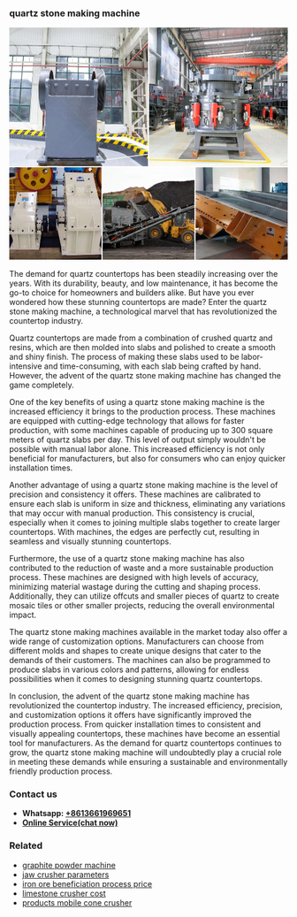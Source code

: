 <h3>quartz stone making machine</h3><img src='1708322875.jpg' alt=''><p>The demand for quartz countertops has been steadily increasing over the years. With its durability, beauty, and low maintenance, it has become the go-to choice for homeowners and builders alike. But have you ever wondered how these stunning countertops are made? Enter the quartz stone making machine, a technological marvel that has revolutionized the countertop industry.</p><p>Quartz countertops are made from a combination of crushed quartz and resins, which are then molded into slabs and polished to create a smooth and shiny finish. The process of making these slabs used to be labor-intensive and time-consuming, with each slab being crafted by hand. However, the advent of the quartz stone making machine has changed the game completely.</p><p>One of the key benefits of using a quartz stone making machine is the increased efficiency it brings to the production process. These machines are equipped with cutting-edge technology that allows for faster production, with some machines capable of producing up to 300 square meters of quartz slabs per day. This level of output simply wouldn't be possible with manual labor alone. This increased efficiency is not only beneficial for manufacturers, but also for consumers who can enjoy quicker installation times.</p><p>Another advantage of using a quartz stone making machine is the level of precision and consistency it offers. These machines are calibrated to ensure each slab is uniform in size and thickness, eliminating any variations that may occur with manual production. This consistency is crucial, especially when it comes to joining multiple slabs together to create larger countertops. With machines, the edges are perfectly cut, resulting in seamless and visually stunning countertops.</p><p>Furthermore, the use of a quartz stone making machine has also contributed to the reduction of waste and a more sustainable production process. These machines are designed with high levels of accuracy, minimizing material wastage during the cutting and shaping process. Additionally, they can utilize offcuts and smaller pieces of quartz to create mosaic tiles or other smaller projects, reducing the overall environmental impact.</p><p>The quartz stone making machines available in the market today also offer a wide range of customization options. Manufacturers can choose from different molds and shapes to create unique designs that cater to the demands of their customers. The machines can also be programmed to produce slabs in various colors and patterns, allowing for endless possibilities when it comes to designing stunning quartz countertops.</p><p>In conclusion, the advent of the quartz stone making machine has revolutionized the countertop industry. The increased efficiency, precision, and customization options it offers have significantly improved the production process. From quicker installation times to consistent and visually appealing countertops, these machines have become an essential tool for manufacturers. As the demand for quartz countertops continues to grow, the quartz stone making machine will undoubtedly play a crucial role in meeting these demands while ensuring a sustainable and environmentally friendly production process.</p><h3>Contact us</h3><ul><li><strong>Whatsapp:&nbsp;<a href="https://wa.me/8613661969651">+8613661969651</a></strong></li><li><a href="https://swt.shibang-china.com/?git&amp;zhl&amp;quartz stone making machine"><strong>Online Service(chat now)</strong></a></li></ul><h3>Related</h3><ul><li><a href='graphite powder machine.md'>graphite powder machine</a></li><li><a href='jaw crusher parameters.md'>jaw crusher parameters</a></li><li><a href='iron ore beneficiation process price.md'>iron ore beneficiation process price</a></li><li><a href='limestone crusher cost.md'>limestone crusher cost</a></li><li><a href='products mobile cone crusher.md'>products mobile cone crusher</a></li></ul>